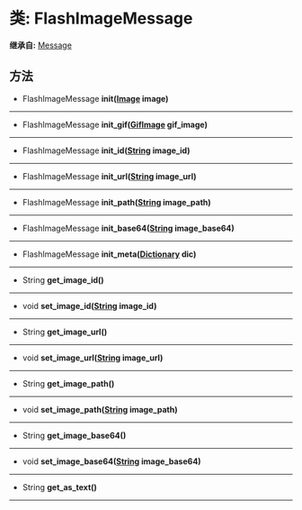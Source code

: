 # 类: FlashImageMessage  
  
**继承自:** [Message](Message.md)  
  
## 方法 
  
- FlashImageMessage **init([Image](https://docs.godotengine.org/en/latest/classes/class_image.html) image)**  
  
---  
  
- FlashImageMessage **init_gif([GifImage](GifImage.md) gif_image)**  
  
---  
  
- FlashImageMessage **init_id([String](https://docs.godotengine.org/en/latest/classes/class_string.html) image_id)**  
  
---  
  
- FlashImageMessage **init_url([String](https://docs.godotengine.org/en/latest/classes/class_string.html) image_url)**  
  
---  
  
- FlashImageMessage **init_path([String](https://docs.godotengine.org/en/latest/classes/class_string.html) image_path)**  
  
---  
  
- FlashImageMessage **init_base64([String](https://docs.godotengine.org/en/latest/classes/class_string.html) image_base64)**  
  
---  
  
- FlashImageMessage **init_meta([Dictionary](https://docs.godotengine.org/en/latest/classes/class_dictionary.html) dic)**  
  
---  
  
- String **get_image_id()**  
  
---  
  
- void **set_image_id([String](https://docs.godotengine.org/en/latest/classes/class_string.html) image_id)**  
  
---  
  
- String **get_image_url()**  
  
---  
  
- void **set_image_url([String](https://docs.godotengine.org/en/latest/classes/class_string.html) image_url)**  
  
---  
  
- String **get_image_path()**  
  
---  
  
- void **set_image_path([String](https://docs.godotengine.org/en/latest/classes/class_string.html) image_path)**  
  
---  
  
- String **get_image_base64()**  
  
---  
  
- void **set_image_base64([String](https://docs.godotengine.org/en/latest/classes/class_string.html) image_base64)**  
  
---  
  
- String **get_as_text()**  
  
---  
  

